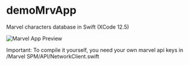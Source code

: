 # demoMrvApp

Marvel characters database in Swift (XCode 12.5)

![Marvel App Preview](https://i.imgur.com/sRUFBHM.png)

Important: To compile it yourself, you need your own marvel api keys in /Marvel SPM/API/NetworkClient.swift
